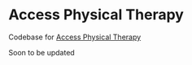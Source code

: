 # Access Physical Therapy

Codebase for [Access Physical Therapy](https://accessphysicaltherapyllc.com/)

Soon to be updated
